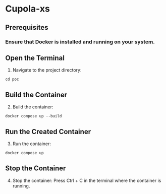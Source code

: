 # Cupola-xs
## Prerequisites
### Ensure that Docker is installed and running on your system.

## Open the Terminal
1. Navigate to the project directory:

`cd poc`

## Build the Container
2. Build the container:

`docker compose up --build`

## Run the Created Container
3. Run the container:

`docker compose up`

## Stop the Container
4. Stop the container:
Press Ctrl + C in the terminal where the container is running.